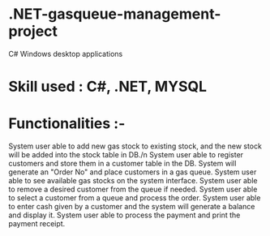 # .NET-gasqueue-management-project
C# Windows desktop applications 

# Skill used : C#, .NET, MYSQL

# Functionalities :- 
System user able to add new gas stock to existing stock, and the new stock will be added into the stock table in DB./n
System user able to register customers and store them in a customer table in the DB.
System will generate an "Order No" and place customers in a gas queue.
System user able to see available gas stocks on the system interface.
System user able to remove a desired customer from the queue if needed.
System user able to select a customer from a queue and process the order.
System user able to enter cash given by a customer and the system will generate a balance and display it.
System user able to process the payment and print the payment receipt.
